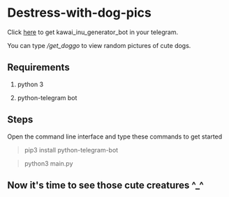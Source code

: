 # Destress-with-dog-pics
Click [here](http://t.me/kawai_inu_generator_bot) to get kawai_inu_generator_bot in your telegram.

You can type */get_doggo* to view random pictures of cute dogs.
## Requirements
1. python 3

2. python-telegram bot
## Steps
Open the command line interface and type these commands to get started

>pip3 install python-telegram-bot

>python3 main.py
## Now it's time to see those cute creatures ^_^
